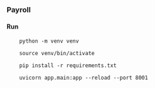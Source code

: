 ### Payroll


#### Run

```Set Up Environment
    python -m venv venv
```
```Activate environment
    source venv/bin/activate
```
```Install dependencies
    pip install -r requirements.txt
```
```run command
    uvicorn app.main:app --reload --port 8001
```